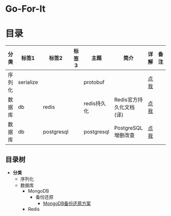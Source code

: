 # Go-For-It
# 目录
| 分类   | 标签1     | 标签2      | 标签3 | 主题        | 简介                    | 详解                                               | 备注 |
| ------ | --------- | ---------- | ----- | ----------- | ----------------------- | -------------------------------------------------- | ---- |
| 序列化 | serialize |            |       | protobuf    |                         | [点我](./serialize/protobuf/README.md)             |      |
| 数据库 | db        | redis      |       | redis持久化 | Redis官方持久化文档(译) | [点我](./db/redis/persistence/RedisPersistence.md) |      |
| 数据库 | db        | postgresql |       | postgresql  | PostgreSQL增删改查      | [点我](./db/postgresql/curd/PostgresqlCRUD.md)     |      |



## 目录树

- **分类**
  + 序列化
  + 数据库
    * MongoDB
      - 备份还原
        + [MongoDB备份还原方案](./db/mongodb/backupAndRestore/MongoDB备份还原方案.md)
    * Redis

